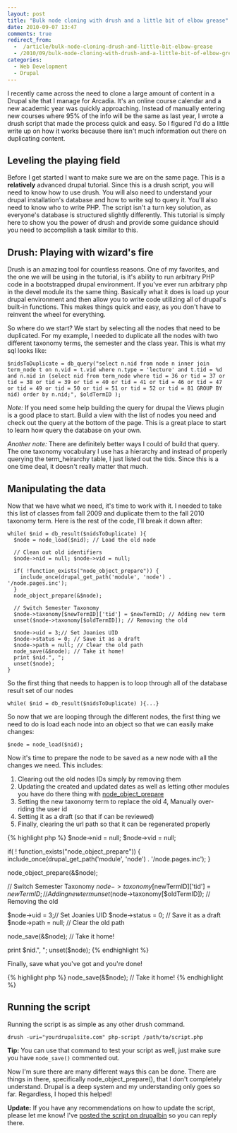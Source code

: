 ```yaml
---
layout: post
title: "Bulk node cloning with drush and a little bit of elbow grease"
date: 2010-09-07 13:47
comments: true
redirect_from:
  -  /article/bulk-node-cloning-drush-and-little-bit-elbow-grease
  - /2010/09/bulk-node-cloning-with-drush-and-a-little-bit-of-elbow-grease/
categories:
  - Web Development
  - Drupal
---
```

I recently came across the need to clone a large amount of content in a Drupal site that I manage for Arcadia. It's an online course calendar and a new academic year was quickly approaching. Instead of manually entering new courses where 95% of the info will be the same as last year, I wrote a drush script that made the process quick and easy. So I figured I'd do a little write up on how it works because there isn't much information out there on duplicating content.
<!-- more -->
## Leveling the playing field

Before I get started I want to make sure we are on the same page. This is a **relatively** advanced drupal tutorial. Since this is a drush script, you will need to know how to use drush. You will also need to understand your drupal installation's database and how to write sql to query it. You'll also need to know who to write PHP. The script isn't a turn key solution, as everyone's database is structured slightly differently. This tutorial is simply here to show you the power of drush and provide some guidance should you need to accomplish a task similar to this.

## Drush: Playing with wizard's fire

Drush is an amazing tool for countless reasons. One of my favorites, and the one we will be using in the tutorial, is it's ability to run arbitrary PHP code in a bootstrapped drupal environment. If you've ever run arbitrary php in the devel module its the same thing. Basically what it does is load up your drupal environment and then allow you to write code utilizing all of drupal's built-in functions. This makes things quick and easy, as you don't have to reinvent the wheel for everything.

So where do we start? We start by selecting all the nodes that need to be duplicated. For my example, I needed to duplicate all the nodes with two different taxonomy terms, the semester and the class year. This is what my sql looks like:

    $nidsToDuplicate = db_query("select n.nid from node n inner join term_node t on n.vid = t.vid where n.type = 'lecture' and t.tid = %d and n.nid in (select nid from term_node where tid = 36 or tid = 37 or tid = 38 or tid = 39 or tid = 40 or tid = 41 or tid = 46 or tid = 47 or tid = 49 or tid = 50 or tid = 51 or tid = 52 or tid = 81 GROUP BY nid) order by n.nid;", $oldTermID );

*Note:* If you need some help building the query for drupal the Views plugin is a good place to start. Build a view with the list of nodes you need and check out the query at the bottom of the page. This is a great place to start to learn how query the database on your own.

*Another note:* There are definitely better ways I could of build that query. The one taxonomy vocabulary I use has a hierarchy and instead of properly querying the term_heirarchy table, I just listed out the tids. Since this is a one time deal, it doesn't really matter that much.

## Manipulating the data

Now that we have what we need, it's time to work with it. I needed to take this list of classes from fall 2009 and duplicate them to the fall 2010 taxonomy term. Here is the rest of the code, I'll break it down after:

    while( $nid = db_result($nidsToDuplicate) ){
      $node = node_load($nid); // Load the old node

      // Clean out old identifiers
      $node->nid = null; $node->vid = null;

      if( !function_exists("node_object_prepare")) {
        include_once(drupal_get_path('module', 'node') . '/node.pages.inc');
      }
      node_object_prepare(&$node);

      // Switch Semester Taxonomy
      $node->taxonomy[$newTermID]['tid'] = $newTermID; // Adding new term
      unset($node->taxonomy[$oldTermID]); // Removing the old

      $node->uid = 3;// Set Joanies UID
      $node->status = 0; // Save it as a draft
      $node->path = null; // Clear the old path
      node_save(&$node); // Take it home!
      print $nid.", ";
      unset($node);
    }

So the first thing that needs to happen is to loop through all of the database result set of our nodes

    while( $nid = db_result($nidsToDuplicate) ){...}

So now that we are looping through the different nodes, the first thing we need to do is load each node into an object so that we can easily make changes:

    $node = node_load($nid);

Now it's time to prepare the node to be saved as a new node with all the changes we need. This includes:

1. Clearing out the old nodes IDs simply by removing them
2. Updating the created and updated dates as well as letting other modules you have do there thing with [node_object_prepare](http://api.drupal.org/api/function/node_object_prepare)
3. Setting the new taxonomy term to replace the old
4, Manually over-riding the user id
5. Setting it as a draft (so that if can be reviewed)
6. Finally, clearing the url path so that it can be regenerated properly


{% highlight php %}
$node->nid = null; $node->vid = null;

if( ! function_exists("node_object_prepare")) {
  include_once(drupal_get_path('module', 'node') . '/node.pages.inc');
}

node_object_prepare(&$node);

// Switch Semester Taxonomy
$node->taxonomy[$newTermID]['tid'] = $newTermID; // Adding new term
unset($node->taxonomy[$oldTermID]); // Removing the old

$node->uid = 3;// Set Joanies UID
$node->status = 0; // Save it as a draft
$node->path = null; // Clear the old path

node_save(&$node); // Take it home!

print $nid.", ";
unset($node);
{% endhighlight %}

Finally, save what you've got and you're done!

{% highlight php %}
node_save(&$node); // Take it home!
{% endhighlight %}

## Running the script

Running the script is as simple as any other drush command.

    drush -uri="yourdrupalsite.com" php-script /path/to/script.php

**Tip:** You can use that command to test your script as well, just make sure you have `node_save()` commented out.

Now I'm sure there are many different ways this can be done. There are things in there, specifically node_object_prepare(), that I don't completely understand. Drupal is a deep system and my understanding only goes so far. Regardless, I hoped this helped!

**Update:** If you have any recommendations on how to update the script, please let me know! I've [posted the script on drupalbin](http://drupalbin.com/15968) so you can reply there.
